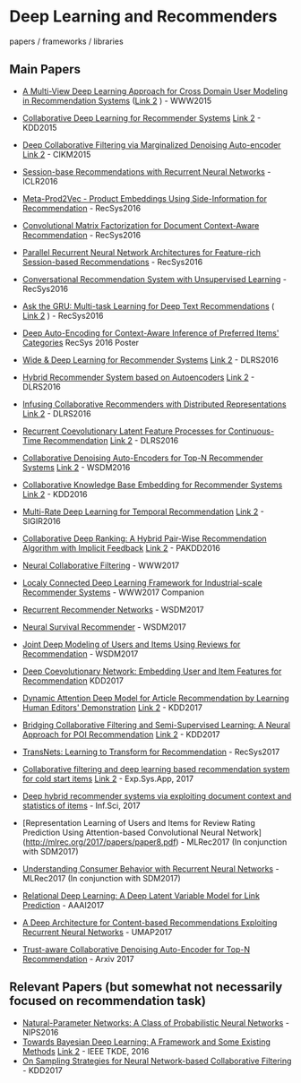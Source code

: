 # Deep Learning and Recommenders
papers / frameworks / libraries 

## Main Papers
* [A Multi-View Deep Learning Approach for Cross Domain User Modeling in Recommendation Systems](http://www.www2015.it/documents/proceedings/proceedings/p278.pdf) ([Link 2](http://dl.acm.org/citation.cfm?id=2741667) ) - WWW2015
* [Collaborative Deep Learning for Recommender Systems](https://arxiv.org/pdf/1409.2944.pdf) [Link 2](http://dl.acm.org/citation.cfm?id=2783273) - KDD2015
* [Deep Collaborative Filtering via Marginalized Denoising Auto-encoder](https://pdfs.semanticscholar.org/ff29/2f00055d8221c42d4831679db9d3872b6fbd.pdf) [Link 2](http://dl.acm.org/citation.cfm?id=2806527) - CIKM2015

* [Session-base Recommendations with Recurrent Neural Networks](https://arxiv.org/pdf/1511.06939.pdf) - ICLR2016
* [Meta-Prod2Vec - Product Embeddings Using Side-Information for Recommendation](https://arxiv.org/pdf/1607.07326.pdf) - RecSys2016
* [Convolutional Matrix Factorization for Document Context-Aware Recommendation](http://dl.acm.org/citation.cfm?id=2959165&CFID=731295212&CFTOKEN=22607582) - RecSys2016
* [Parallel Recurrent Neural Network Architectures for Feature-rich Session-based Recommendations](http://dl.acm.org/citation.cfm?id=2959167&CFID=731295212&CFTOKEN=22607582) - RecSys2016
* [Conversational Recommendation System with Unsupervised Learning](http://dl.acm.org/citation.cfm?id=2959114&CFID=731295212&CFTOKEN=22607582) - RecSys2016
* [Ask the GRU: Multi-task Learning for Deep Text Recommendations](https://arxiv.org/pdf/1609.02116.pdf) ( [Link 2](http://dl.acm.org/citation.cfm?id=2959180) ) - RecSys2016
* [Deep Auto-Encoding for Context-Aware Inference of Preferred Items' Categories](http://ceur-ws.org/Vol-1688/paper-16.pdf) RecSys 2016 Poster
* [Wide & Deep Learning for Recommender Systems](https://arxiv.org/pdf/1606.07792.pdf) [Link 2](http://dl.acm.org/citation.cfm?id=2988454) - DLRS2016
* [Hybrid Recommender System based on Autoencoders](https://arxiv.org/pdf/1606.07659.pdf) [Link 2](http://dl.acm.org/citation.cfm?id=2988456) - DLRS2016
* [Infusing Collaborative Recommenders with Distributed Representations](https://arxiv.org/pdf/1608.06298.pdf) [Link 2](http://dl.acm.org/citation.cfm?id=2988455) - DLRS2016
* [Recurrent Coevolutionary Latent Feature Processes for Continuous-Time Recommendation](https://www.cc.gatech.edu/~lsong/papers/DaiWanTriSon16.pdf) [Link 2](http://dl.acm.org/citation.cfm?id=2988451) - DLRS2016
* [Collaborative Denoising Auto-Encoders for Top-N Recommender Systems](http://alicezheng.org/papers/wsdm16-cdae.pdf) [Link 2](http://dl.acm.org/citation.cfm?id=2835837) - WSDM2016
* [Collaborative Knowledge Base Embedding for Recommender Systems](http://www.kdd.org/kdd2016/papers/files/adf0066-zhangA.pdf) [Link 2](http://dl.acm.org/citation.cfm?id=2939673) - KDD2016
* [Multi-Rate Deep Learning for Temporal Recommendation](http://sonyis.me/paperpdf/spr209-song_sigir16.pdf) [Link 2](http://dl.acm.org/citation.cfm?id=2914726) - SIGIR2016
* [Collaborative Deep Ranking: A Hybrid Pair-Wise Recommendation Algorithm with Implicit Feedback](http://inpluslab.sysu.edu.cn/chenliang/homepagefiles/paper/hao-pakdd2016.pdf) [Link 2](https://link.springer.com/chapter/10.1007/978-3-319-31750-2_44) - PAKDD2016

* [Neural Collaborative Filtering](http://papers.www2017.com.au.s3-website-ap-southeast-2.amazonaws.com/proceedings/p173.pdf) - WWW2017
* [Localy Connected Deep Learning Framework for Industrial-scale Recommender Systems](http://papers.www2017.com.au.s3-website-ap-southeast-2.amazonaws.com/companion/p769.pdf) - WWW2017 Companion
* [Recurrent Recommender Networks](http://dl.acm.org/citation.cfm?id=3018689&CFID=731295212&CFTOKEN=22607582) - WSDM2017
* [Neural Survival Recommender](http://dl.acm.org/citation.cfm?id=3018719) - WSDM2017
* [Joint Deep Modeling of Users and Items Using Reviews for Recommendation](http://dl.acm.org/citation.cfm?id=3018665&CFID=731295212&CFTOKEN=22607582) - WSDM2017
* [Deep Coevolutionary Network: Embedding User and Item Features for Recommendation](https://arxiv.org/pdf/1609.03675.pdf) KDD2017
* [Dynamic Attention Deep Model for Article Recommendation by Learning Human Editors' Demonstration](https://pdfs.semanticscholar.org/584e/dd6752ce246ff480ee2228770b80d9e59c74.pdf) [Link 2](http://dl.acm.org/citation.cfm?id=3098096) - KDD2017
* [Bridging Collaborative Filtering and Semi-Supervised Learning: A Neural Approach for POI Recommendation](http://chaozhang.org/files/papers/kdd17a.pdf) [Link 2](http://dl.acm.org/citation.cfm?id=3098094) - KDD2017
* [TransNets: Learning to Transform for Recommendation](http://dl.acm.org/citation.cfm?id=3109878) - RecSys2017
* [Collaborative filtering and deep learning based recommendation system for cold start items](https://research.aston.ac.uk/portal/files/21468560/Recommendation_system_for_cold_start_items.pdf) [Link 2](http://www.sciencedirect.com/science/article/pii/S0957417416305309) - Exp.Sys.App, 2017
* [Deep hybrid recommender systems via exploiting document context and statistics of items](http://www.sciencedirect.com/science/article/pii/S0020025516318539) - Inf.Sci, 2017
* [Representation Learning of Users and Items for Review Rating Prediction Using Attention-based Convolutional Neural Network] (http://mlrec.org/2017/papers/paper8.pdf) - MLRec2017 (In conjunction with SDM2017)
* [Understanding Consumer Behavior with Recurrent Neural Networks](http://mlrec.org/2017/papers/paper2.pdf) - MLRec2017 (In conjunction with SDM2017)
* [Relational Deep Learning: A Deep Latent Variable Model for Link Prediction](http://www.aaai.org/ocs/index.php/AAAI/AAAI17/paper/download/14346/14463) - AAAI2017
* [A Deep Architecture for Content-based Recommendations Exploiting Recurrent Neural Networks](http://dl.acm.org/citation.cfm?id=3079684) - UMAP2017
* [Trust-aware Collaborative Denoising Auto-Encoder for Top-N Recommendation](https://pdfs.semanticscholar.org/9d52/b8098c160f1fff6c65983d05dd7efc783431.pdf) - Arxiv 2017


## Relevant Papers (but somewhat not necessarily focused on recommendation task)
* [Natural-Parameter Networks: A Class of Probabilistic Neural Networks](http://papers.nips.cc/paper/6279-natural-parameter-networks-a-class-of-probabilistic-neural-networks.pdf) - NIPS2016
* [Towards Bayesian Deep Learning: A Framework and Some Existing Methods](https://arxiv.org/pdf/1608.06884.pdf) [Link 2](http://ieeexplore.ieee.org/abstract/document/7562516/) - IEEE TKDE, 2016
* [On Sampling Strategies for Neural Network-based Collaborative Filtering](http://www.hongliangjie.com/publications/kdd2017.pdf) - KDD2017



